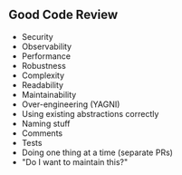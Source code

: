 ## Good Code Review
- Security
- Observability
- Performance
- Robustness
- Complexity
- Readability
- Maintainability
- Over-engineering (YAGNI)
- Using existing abstractions correctly
- Naming stuff
- Comments
- Tests
- Doing one thing at a time (separate PRs)
- "Do I want to maintain this?"
